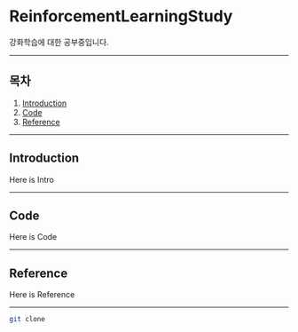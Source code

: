 # ReinforcementLearningStudy

강화학습에 대한 공부중입니다.

---

## 목차
1. [Introduction](#Introduction)
2. [Code](#Code)
3. [Reference](#Reference)

---

## Introduction

Here is Intro

---

## Code

Here is Code

---

## Reference

Here is Reference

---

```bash
git clone
